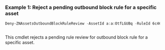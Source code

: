 ### Example 1: Reject a pending outbound block rule for a specific asset
```powershell
Deny-ZNAssetsOutboundBlockRuleReview -AssetId a:a:OtfLGUBq -RuleId 6c468ed5-ca0e-463e-8cc6-331ae2fa7990 -Reason RedundantRule
```

```output

```

This cmdlet rejects a pending rule review for outbound block rule for a specific asset.
